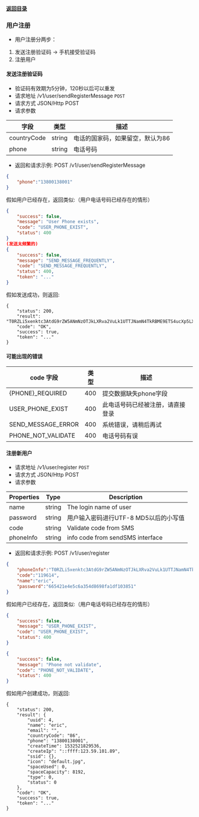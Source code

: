 #### [返回目录](README.md)

### 用户注册
* 用户注册分两步：
1. 发送注册验证码 -> 手机接受验证码
2. 注册用户

#### 发送注册验证码
* 验证码有效期为5分钟，120秒以后可以重发
* 请求地址 /v1/user/sendRegisterMessage ```POST```
* 请求方式 JSON/Http POST
* 请求参数

| 字段            |  类型   | 描述                                        |
|----------------|--------|---------------------------------------------|
| countryCode    | string | 电话的国家码，如果留空，默认为86                 |
| phone          | string | 电话号码                                     |

* 返回和请求示例:
POST /v1/user/sendRegisterMessage
```json
{
	"phone":"13800138001"
}
```

假如用户已经存在，返回类似:（用户电话号码已经存在的情形）
```json
{
    "success": false,
    "message": "User Phone exists",
    "code": "USER_PHONE_EXIST",
    "status": 400
}
(发送太频繁的)
{
    "success": false,
    "message": "SEND_MESSAGE_FREQUENTLY",
    "code": "SEND_MESSAGE_FREQUENTLY",
    "status": 400,
    "token": "..."
}
```
假如发送成功，则返回:

```
{
    "status": 200,
    "result": "T0RZLi5xenktc3AtdG9rZW5ANmNzOTJkLXRva2VuLk1UTTJNamN4TkRBME9ETS4ucXp5LXNwLXRva2VuQDZjczkyZC10b2tlbi5NVEEuLnF6eS1zcC10b2tlbkA2Y3M5MmQtdG9rZW4uYzIzMGY0MjQxNmY5YzhhNGIzYzkwZGFkNjk1N2NjZmU.",
    "code": "OK",
    "success": true,
    "token": "..."
}
```

#### 可能出现的错误

| code 字段           |  类型  | 描述                                        |
|--------------------|--------|---------------------------------------------|
| {PHONE}\_REQUIRED   | 400    | 提交数据缺失phone字段                          |
| USER_PHONE_EXIST   | 400    | 此电话号码已经被注册，请直接登录                 |
| SEND_MESSAGE_ERROR | 400    | 系统错误，请稍后再试                          | 
| PHONE_NOT_VALIDATE | 400    |      电话号码有误                            |


#### 注册新用户

* 请求地址 /v1/user/register ```POST```
* 请求方式 JSON/Http POST
* 请求参数

| Properties     |  Type  | Description                         |
|----------------|--------|-------------------------------------|
| name           | string | The login name of user              |
| password       | string | 用户输入密码进行UTF-8 MD5以后的小写值  |
| code           | string | Validate code from SMS              |
| phoneInfo      | string | info code from sendSMS interface    |

* 返回和请求示例:
POST /v1/user/register
```json
{
	"phoneInfo":"T0RZLi5xenktc3AtdG9rZW5ANmNzOTJkLXRva2VuLk1UTTJNamN4TkRBME9ETS4ucXp5LXNwLXRva2VuQDZjczkyZC10b2tlbi5NVEEuLnF6eS1zcC10b2tlbkA2Y3M5MmQtdG9rZW4uYzIzMGY0MjQxNmY5YzhhNGIzYzkwZGFkNjk1N2NjZmU.",
	"code":"119614",
	"name":"eric",
	"password":"665421e4e5c6a354d8698fa1df103851"
}
```

假如用户已经存在，返回类似:（用户电话号码已经存在的情形）
```json
{
    "success": false,
    "message": "USER_PHONE_EXIST",
    "code": "USER_PHONE_EXIST",
    "status": 400
}
```
```json
{
    "success": false,
    "message": "Phone not validate",
    "code": "PHONE_NOT_VALIDATE",
    "status": 400
}
```
假如用户创建成功，则返回:

```
{
    "status": 200,
    "result": {
        "uuid": 4,
        "name": "eric",
        "email": "",
        "countryCode": "86",
        "phone": "13800138001",
        "createTime": 1532521829536,
        "createIp": "::ffff:123.59.101.89",
        "ssid": {},
        "icon": "default.jpg",
        "spaceUsed": 0,
        "spaceCapacity": 8192,
        "type": 0,
        "status": 0
    },
    "code": "OK",
    "success": true,
    "token": "..."
}
```
